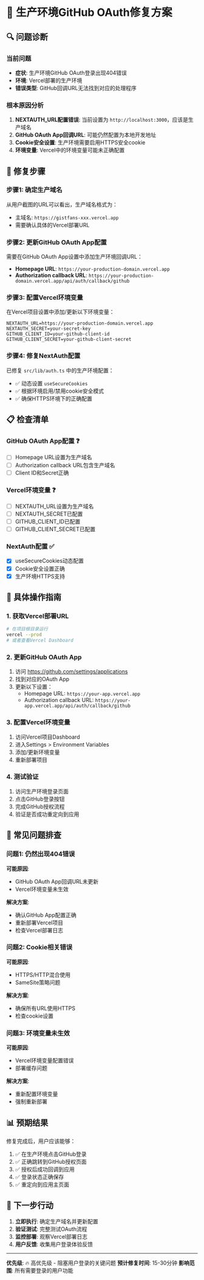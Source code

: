 # 🚀 生产环境GitHub OAuth修复方案

## 🔍 问题诊断

### 当前问题
- **症状**: 生产环境GitHub OAuth登录出现404错误
- **环境**: Vercel部署的生产环境
- **错误类型**: GitHub回调URL无法找到对应的处理程序

### 根本原因分析
1. **NEXTAUTH_URL配置错误**: 当前设置为 `http://localhost:3000`，应该是生产域名
2. **GitHub OAuth App回调URL**: 可能仍然配置为本地开发地址
3. **Cookie安全设置**: 生产环境需要启用HTTPS安全cookie
4. **环境变量**: Vercel中的环境变量可能未正确配置

## 🔧 修复步骤

### 步骤1: 确定生产域名
从用户截图的URL可以看出，生产域名格式为：
- 主域名: `https://gistfans-xxx.vercel.app`
- 需要确认具体的Vercel部署URL

### 步骤2: 更新GitHub OAuth App配置
需要在GitHub OAuth App设置中添加生产环境回调URL：
- **Homepage URL**: `https://your-production-domain.vercel.app`
- **Authorization callback URL**: `https://your-production-domain.vercel.app/api/auth/callback/github`

### 步骤3: 配置Vercel环境变量
在Vercel项目设置中添加/更新以下环境变量：
```
NEXTAUTH_URL=https://your-production-domain.vercel.app
NEXTAUTH_SECRET=your-secret-key
GITHUB_CLIENT_ID=your-github-client-id
GITHUB_CLIENT_SECRET=your-github-client-secret
```

### 步骤4: 修复NextAuth配置
已修复 `src/lib/auth.ts` 中的生产环境配置：
- ✅ 动态设置 `useSecureCookies`
- ✅ 根据环境启用/禁用cookie安全模式
- ✅ 确保HTTPS环境下的正确配置

## 📋 检查清单

### GitHub OAuth App配置 ❓
- [ ] Homepage URL设置为生产域名
- [ ] Authorization callback URL包含生产域名
- [ ] Client ID和Secret正确

### Vercel环境变量 ❓
- [ ] NEXTAUTH_URL设置为生产域名
- [ ] NEXTAUTH_SECRET已配置
- [ ] GITHUB_CLIENT_ID已配置
- [ ] GITHUB_CLIENT_SECRET已配置

### NextAuth配置 ✅
- [x] useSecureCookies动态配置
- [x] Cookie安全设置正确
- [x] 生产环境HTTPS支持

## 🎯 具体操作指南

### 1. 获取Vercel部署URL
```bash
# 在项目根目录运行
vercel --prod
# 或者查看Vercel Dashboard
```

### 2. 更新GitHub OAuth App
1. 访问 https://github.com/settings/applications
2. 找到对应的OAuth App
3. 更新以下设置：
   - Homepage URL: `https://your-app.vercel.app`
   - Authorization callback URL: `https://your-app.vercel.app/api/auth/callback/github`

### 3. 配置Vercel环境变量
1. 访问Vercel项目Dashboard
2. 进入Settings > Environment Variables
3. 添加/更新环境变量
4. 重新部署项目

### 4. 测试验证
1. 访问生产环境登录页面
2. 点击GitHub登录按钮
3. 完成GitHub授权流程
4. 验证是否成功重定向到应用

## 🚨 常见问题排查

### 问题1: 仍然出现404错误
**可能原因**: 
- GitHub OAuth App回调URL未更新
- Vercel环境变量未生效

**解决方案**:
- 确认GitHub App配置正确
- 重新部署Vercel项目
- 检查Vercel部署日志

### 问题2: Cookie相关错误
**可能原因**:
- HTTPS/HTTP混合使用
- SameSite策略问题

**解决方案**:
- 确保所有URL使用HTTPS
- 检查cookie设置

### 问题3: 环境变量未生效
**可能原因**:
- Vercel环境变量配置错误
- 部署缓存问题

**解决方案**:
- 重新配置环境变量
- 强制重新部署

## 📊 预期结果

修复完成后，用户应该能够：
1. ✅ 在生产环境点击GitHub登录
2. ✅ 正确跳转到GitHub授权页面
3. ✅ 授权后成功回调到应用
4. ✅ 登录状态正确保存
5. ✅ 重定向到应用主页面

## 🔄 下一步行动

1. **立即执行**: 确定生产域名并更新配置
2. **验证测试**: 完整测试OAuth流程
3. **监控部署**: 观察Vercel部署日志
4. **用户反馈**: 收集用户登录体验反馈

---

**优先级**: 🔥 高优先级 - 阻塞用户登录的关键问题
**预计修复时间**: 15-30分钟
**影响范围**: 所有需要登录的用户功能
